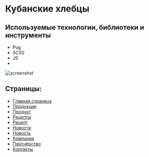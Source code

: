 # Кубанские хлебцы

## Используемые технологии, библиотеки и инструменты

- Pug
- SCSS
- JS
- 
![screenshot]()

## Страницы:
- [Главная страница](https://irrbis38.github.io/kuban_bread/done/index.html)
- [Продукция](https://irrbis38.github.io/kuban_bread/done/products.html)
- [Продукт](https://irrbis38.github.io/kuban_bread/done/product-item.html)
- [Рецепты](https://irrbis38.github.io/kuban_bread/done/recepies.html)
- [Рецепт](https://irrbis38.github.io/kuban_bread/done/recipe-item.html)
- [Новости](https://irrbis38.github.io/kuban_bread/done/news.html)
- [Новость](https://irrbis38.github.io/kuban_bread/done/news-item.html)
- [Компания](https://irrbis38.github.io/kuban_bread/done/company.html)
- [Партнёрство](https://irrbis38.github.io/kuban_bread/done/partnership.html)
- [Контакты](https://irrbis38.github.io/kuban_bread/done/contacts.html)